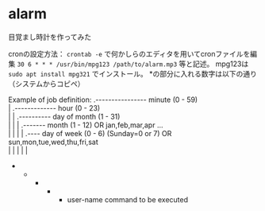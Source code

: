 # alarm
目覚まし時計を作ってみた

cronの設定方法：
```crontab -e```
で何かしらのエディタを用いてcronファイルを編集
```30 6 * * * /usr/bin/mpg123 /path/to/alarm.mp3```
等と記述。
mpg123は
```sudo apt install mpg321```
でインストール。
*の部分に入れる数字は以下の通り（システムからコピペ）

Example of job definition:
.---------------- minute (0 - 59)<br>
|  .------------- hour (0 - 23)<br>
|  |  .---------- day of month (1 - 31)<br>
|  |  |  .------- month (1 - 12) OR jan,feb,mar,apr ...<br>
|  |  |  |  .---- day of week (0 - 6) (Sunday=0 or 7) OR sun,mon,tue,wed,thu,fri,sat<br>
|  |  |  |  |
*  *  *  *  * user-name command to be executed
